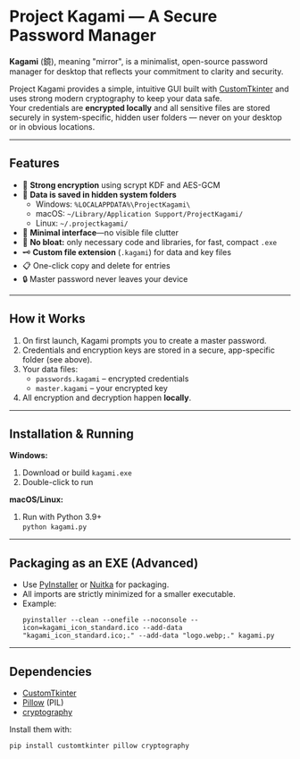# Project Kagami — A Secure Password Manager

**Kagami** (鏡), meaning "mirror", is a minimalist, open-source password manager for desktop that reflects your commitment to clarity and security.

Project Kagami provides a simple, intuitive GUI built with [CustomTkinter](https://github.com/TomSchimansky/CustomTkinter) and uses strong modern cryptography to keep your data safe.  
Your credentials are **encrypted locally** and all sensitive files are stored securely in system-specific, hidden user folders — never on your desktop or in obvious locations.

---

## Features

- 🔑 **Strong encryption** using scrypt KDF and AES-GCM
- 💾 **Data is saved in hidden system folders**
    - Windows: `%LOCALAPPDATA%\ProjectKagami\`
    - macOS: `~/Library/Application Support/ProjectKagami/`
    - Linux: `~/.projectkagami/`
- 👀 **Minimal interface**—no visible file clutter
- 🚀 **No bloat:** only necessary code and libraries, for fast, compact `.exe`
- 🗝️ **Custom file extension** (`.kagami`) for data and key files
- 📋 One-click copy and delete for entries
- 🔒 Master password never leaves your device

---

## How it Works

1. On first launch, Kagami prompts you to create a master password.
2. Credentials and encryption keys are stored in a secure, app-specific folder (see above).
3. Your data files:
    - `passwords.kagami` – encrypted credentials
    - `master.kagami` – your encrypted key
4. All encryption and decryption happen **locally**.

---

## Installation & Running

**Windows:**

1. Download or build `kagami.exe`
2. Double-click to run

**macOS/Linux:**

1. Run with Python 3.9+  
   `python kagami.py`

---

## Packaging as an EXE (Advanced)

- Use [PyInstaller](https://pyinstaller.org/) or [Nuitka](https://nuitka.net/) for packaging.
- All imports are strictly minimized for a smaller executable.
- Example:
    ```
    pyinstaller --clean --onefile --noconsole --icon=kagami_icon_standard.ico --add-data "kagami_icon_standard.ico;." --add-data "logo.webp;." kagami.py
    ```

---

## Dependencies

- [CustomTkinter](https://github.com/TomSchimansky/CustomTkinter)
- [Pillow](https://python-pillow.org/) (PIL)
- [cryptography](https://cryptography.io/)

Install them with:
```bash
pip install customtkinter pillow cryptography


